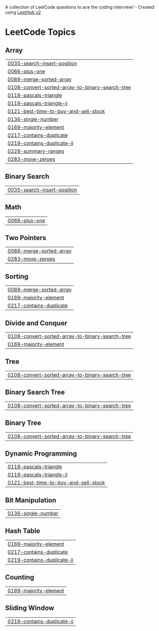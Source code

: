 A collection of LeetCode questions to ace the coding interview! - Created using [LeetHub v2](https://github.com/arunbhardwaj/LeetHub-2.0)
<!---LeetCode Topics Start-->
# LeetCode Topics
## Array
|  |
| ------- |
| [0035-search-insert-position](https://github.com/hieuhv95/leetcode/tree/master/0035-search-insert-position) |
| [0066-plus-one](https://github.com/hieuhv95/leetcode/tree/master/0066-plus-one) |
| [0088-merge-sorted-array](https://github.com/hieuhv95/leetcode/tree/master/0088-merge-sorted-array) |
| [0108-convert-sorted-array-to-binary-search-tree](https://github.com/hieuhv95/leetcode/tree/master/0108-convert-sorted-array-to-binary-search-tree) |
| [0118-pascals-triangle](https://github.com/hieuhv95/leetcode/tree/master/0118-pascals-triangle) |
| [0119-pascals-triangle-ii](https://github.com/hieuhv95/leetcode/tree/master/0119-pascals-triangle-ii) |
| [0121-best-time-to-buy-and-sell-stock](https://github.com/hieuhv95/leetcode/tree/master/0121-best-time-to-buy-and-sell-stock) |
| [0136-single-number](https://github.com/hieuhv95/leetcode/tree/master/0136-single-number) |
| [0169-majority-element](https://github.com/hieuhv95/leetcode/tree/master/0169-majority-element) |
| [0217-contains-duplicate](https://github.com/hieuhv95/leetcode/tree/master/0217-contains-duplicate) |
| [0219-contains-duplicate-ii](https://github.com/hieuhv95/leetcode/tree/master/0219-contains-duplicate-ii) |
| [0228-summary-ranges](https://github.com/hieuhv95/leetcode/tree/master/0228-summary-ranges) |
| [0283-move-zeroes](https://github.com/hieuhv95/leetcode/tree/master/0283-move-zeroes) |
## Binary Search
|  |
| ------- |
| [0035-search-insert-position](https://github.com/hieuhv95/leetcode/tree/master/0035-search-insert-position) |
## Math
|  |
| ------- |
| [0066-plus-one](https://github.com/hieuhv95/leetcode/tree/master/0066-plus-one) |
## Two Pointers
|  |
| ------- |
| [0088-merge-sorted-array](https://github.com/hieuhv95/leetcode/tree/master/0088-merge-sorted-array) |
| [0283-move-zeroes](https://github.com/hieuhv95/leetcode/tree/master/0283-move-zeroes) |
## Sorting
|  |
| ------- |
| [0088-merge-sorted-array](https://github.com/hieuhv95/leetcode/tree/master/0088-merge-sorted-array) |
| [0169-majority-element](https://github.com/hieuhv95/leetcode/tree/master/0169-majority-element) |
| [0217-contains-duplicate](https://github.com/hieuhv95/leetcode/tree/master/0217-contains-duplicate) |
## Divide and Conquer
|  |
| ------- |
| [0108-convert-sorted-array-to-binary-search-tree](https://github.com/hieuhv95/leetcode/tree/master/0108-convert-sorted-array-to-binary-search-tree) |
| [0169-majority-element](https://github.com/hieuhv95/leetcode/tree/master/0169-majority-element) |
## Tree
|  |
| ------- |
| [0108-convert-sorted-array-to-binary-search-tree](https://github.com/hieuhv95/leetcode/tree/master/0108-convert-sorted-array-to-binary-search-tree) |
## Binary Search Tree
|  |
| ------- |
| [0108-convert-sorted-array-to-binary-search-tree](https://github.com/hieuhv95/leetcode/tree/master/0108-convert-sorted-array-to-binary-search-tree) |
## Binary Tree
|  |
| ------- |
| [0108-convert-sorted-array-to-binary-search-tree](https://github.com/hieuhv95/leetcode/tree/master/0108-convert-sorted-array-to-binary-search-tree) |
## Dynamic Programming
|  |
| ------- |
| [0118-pascals-triangle](https://github.com/hieuhv95/leetcode/tree/master/0118-pascals-triangle) |
| [0119-pascals-triangle-ii](https://github.com/hieuhv95/leetcode/tree/master/0119-pascals-triangle-ii) |
| [0121-best-time-to-buy-and-sell-stock](https://github.com/hieuhv95/leetcode/tree/master/0121-best-time-to-buy-and-sell-stock) |
## Bit Manipulation
|  |
| ------- |
| [0136-single-number](https://github.com/hieuhv95/leetcode/tree/master/0136-single-number) |
## Hash Table
|  |
| ------- |
| [0169-majority-element](https://github.com/hieuhv95/leetcode/tree/master/0169-majority-element) |
| [0217-contains-duplicate](https://github.com/hieuhv95/leetcode/tree/master/0217-contains-duplicate) |
| [0219-contains-duplicate-ii](https://github.com/hieuhv95/leetcode/tree/master/0219-contains-duplicate-ii) |
## Counting
|  |
| ------- |
| [0169-majority-element](https://github.com/hieuhv95/leetcode/tree/master/0169-majority-element) |
## Sliding Window
|  |
| ------- |
| [0219-contains-duplicate-ii](https://github.com/hieuhv95/leetcode/tree/master/0219-contains-duplicate-ii) |
<!---LeetCode Topics End-->